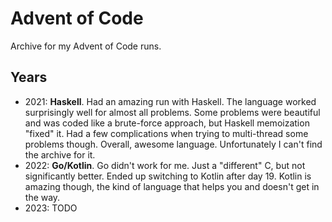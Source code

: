 # Advent of Code

Archive for my Advent of Code runs.


## Years

* 2021: **Haskell**. Had an amazing run with Haskell. The language worked surprisingly well for almost all problems. Some problems were beautiful and was coded like a brute-force approach, but Haskell memoization "fixed" it. Had a few complications when trying to multi-thread some problems though. Overall, awesome language. Unfortunately I can't find the archive for it.
* 2022: **Go/Kotlin**. Go didn't work for me. Just a "different" C, but not significantly better. Ended up switching to Kotlin after day 19. Kotlin is amazing though, the kind of language that helps you and doesn't get in the way.
* 2023: TODO
